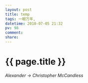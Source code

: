 ```yaml
---
layout: post
title: temp
tags: 一眼万年,
datetime: 2010-07-05 21:32
pv: 98
comment: 
share: 
---
```


{{ page.title }}
================

 <em>Alexander -&gt; Christopher McCandless</em> 

